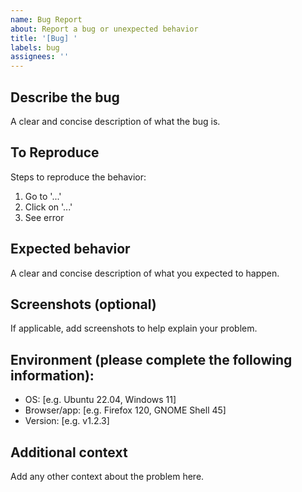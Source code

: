 ```yaml
---
name: Bug Report
about: Report a bug or unexpected behavior
title: '[Bug] '
labels: bug
assignees: ''
---
```


## Describe the bug

A clear and concise description of what the bug is.

## To Reproduce

Steps to reproduce the behavior:

1. Go to '...'
2. Click on '...'
3. See error

## Expected behavior

A clear and concise description of what you expected to happen.

## Screenshots (optional)

If applicable, add screenshots to help explain your problem.

## Environment (please complete the following information):

- OS: [e.g. Ubuntu 22.04, Windows 11]
- Browser/app: [e.g. Firefox 120, GNOME Shell 45]
- Version: [e.g. v1.2.3]

## Additional context

Add any other context about the problem here.
